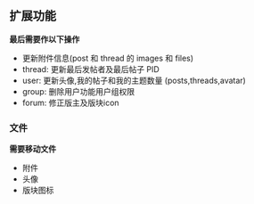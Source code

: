 ## 扩展功能

**最后需要作以下操作**
- 更新附件信息(post 和 thread 的 images 和 files)
- thread: 更新最后发帖者及最后帖子 PID
- user: 更新头像,我的帖子和我的主题数量 (posts,threads,avatar)
- group: 删除用户功能用户组权限
- forum: 修正版主及版块icon

### 文件
**需要移动文件**   
- 附件
- 头像
- 版块图标
